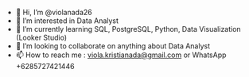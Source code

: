 - 👋 Hi, I’m @violanada26
- 👀 I’m interested in Data Analyst
- 🌱 I’m currently learning SQL, PostgreSQL, Python, Data Visualization (Looker Studio)
- 💞️ I’m looking to collaborate on anything about Data Analyst
- 📫 How to reach me : viola.kristianada@gmail.com or WhatsApp +6285727421446

<!---
violanada26/violanada26 is a ✨ special ✨ repository because its `README.md` (this file) appears on your GitHub profile.
You can click the Preview link to take a look at your changes.
--->
